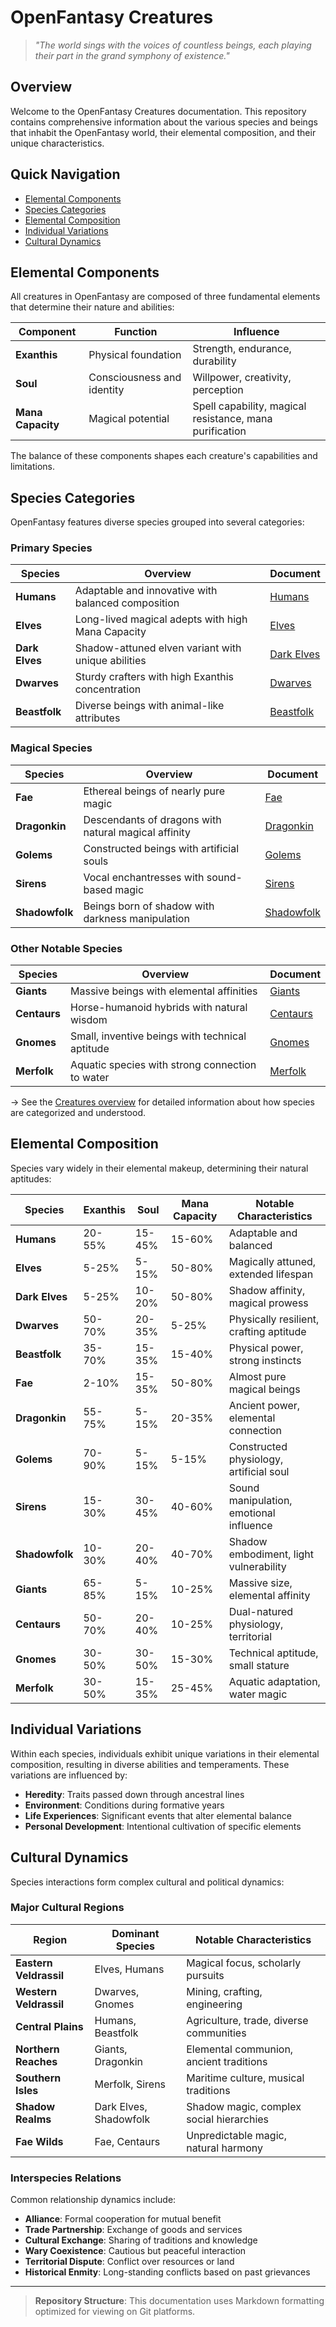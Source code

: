 # OpenFantasy Creatures

> *"The world sings with the voices of countless beings, each playing their part in the grand symphony of existence."*

## Overview

Welcome to the OpenFantasy Creatures documentation. This repository contains comprehensive information about the various species and beings that inhabit the OpenFantasy world, their elemental composition, and their unique characteristics.

## Quick Navigation

- [Elemental Components](#elemental-components)
- [Species Categories](#species-categories)
- [Elemental Composition](#elemental-composition)
- [Individual Variations](#individual-variations)
- [Cultural Dynamics](#cultural-dynamics)

## Elemental Components

All creatures in OpenFantasy are composed of three fundamental elements that determine their nature and abilities:

| Component | Function | Influence |
|-----------|----------|-----------|
| **Exanthis** | Physical foundation | Strength, endurance, durability |
| **Soul** | Consciousness and identity | Willpower, creativity, perception |
| **Mana Capacity** | Magical potential | Spell capability, magical resistance, mana purification |

The balance of these components shapes each creature's capabilities and limitations.

## Species Categories

OpenFantasy features diverse species grouped into several categories:

### Primary Species

| Species | Overview | Document |
|---------|----------|----------|
| **Humans** | Adaptable and innovative with balanced composition | [Humans](Human.md) |
| **Elves** | Long-lived magical adepts with high Mana Capacity | [Elves](Elves.md) |
| **Dark Elves** | Shadow-attuned elven variant with unique abilities | [Dark Elves](DarkElves.md) |
| **Dwarves** | Sturdy crafters with high Exanthis concentration | [Dwarves](Dwarves.md) |
| **Beastfolk** | Diverse beings with animal-like attributes | [Beastfolk](Beastfolk.md) |

### Magical Species

| Species | Overview | Document |
|---------|----------|----------|
| **Fae** | Ethereal beings of nearly pure magic | [Fae](Fae.md) |
| **Dragonkin** | Descendants of dragons with natural magical affinity | [Dragonkin](Dragonkin.md) |
| **Golems** | Constructed beings with artificial souls | [Golems](Golems.md) |
| **Sirens** | Vocal enchantresses with sound-based magic | [Sirens](Sirens.md) |
| **Shadowfolk** | Beings born of shadow with darkness manipulation | [Shadowfolk](Shadowfolk.md) |

### Other Notable Species

| Species | Overview | Document |
|---------|----------|----------|
| **Giants** | Massive beings with elemental affinities | [Giants](Giants.md) |
| **Centaurs** | Horse-humanoid hybrids with natural wisdom | [Centaurs](Centaurs.md) |
| **Gnomes** | Small, inventive beings with technical aptitude | [Gnomes](Gnomes.md) |
| **Merfolk** | Aquatic species with strong connection to water | [Merfolk](Merfolk.md) |

→ See the [Creatures overview](Creatures.md) for detailed information about how species are categorized and understood.

## Elemental Composition

Species vary widely in their elemental makeup, determining their natural aptitudes:

| Species | Exanthis | Soul | Mana Capacity | Notable Characteristics |
|---------|----------|------|---------------|-------------------------|
| **Humans** | 20-55% | 15-45% | 15-60% | Adaptable and balanced |
| **Elves** | 5-25% | 5-15% | 50-80% | Magically attuned, extended lifespan |
| **Dark Elves** | 5-25% | 10-20% | 50-80% | Shadow affinity, magical prowess |
| **Dwarves** | 50-70% | 20-35% | 5-25% | Physically resilient, crafting aptitude |
| **Beastfolk** | 35-70% | 15-35% | 15-40% | Physical power, strong instincts |
| **Fae** | 2-10% | 15-35% | 50-80% | Almost pure magical beings |
| **Dragonkin** | 55-75% | 5-15% | 20-35% | Ancient power, elemental connection |
| **Golems** | 70-90% | 5-15% | 5-15% | Constructed physiology, artificial soul |
| **Sirens** | 15-30% | 30-45% | 40-60% | Sound manipulation, emotional influence |
| **Shadowfolk** | 10-30% | 20-40% | 40-70% | Shadow embodiment, light vulnerability |
| **Giants** | 65-85% | 5-15% | 10-25% | Massive size, elemental affinity |
| **Centaurs** | 50-70% | 20-40% | 10-25% | Dual-natured physiology, territorial |
| **Gnomes** | 30-50% | 30-50% | 15-30% | Technical aptitude, small stature |
| **Merfolk** | 30-50% | 15-35% | 25-45% | Aquatic adaptation, water magic |

## Individual Variations

Within each species, individuals exhibit unique variations in their elemental composition, resulting in diverse abilities and temperaments. These variations are influenced by:

- **Heredity**: Traits passed down through ancestral lines
- **Environment**: Conditions during formative years
- **Life Experiences**: Significant events that alter elemental balance
- **Personal Development**: Intentional cultivation of specific elements

## Cultural Dynamics

Species interactions form complex cultural and political dynamics:

### Major Cultural Regions

| Region | Dominant Species | Notable Characteristics |
|--------|------------------|-------------------------|
| **Eastern Veldrassil** | Elves, Humans | Magical focus, scholarly pursuits |
| **Western Veldrassil** | Dwarves, Gnomes | Mining, crafting, engineering |
| **Central Plains** | Humans, Beastfolk | Agriculture, trade, diverse communities |
| **Northern Reaches** | Giants, Dragonkin | Elemental communion, ancient traditions |
| **Southern Isles** | Merfolk, Sirens | Maritime culture, musical traditions |
| **Shadow Realms** | Dark Elves, Shadowfolk | Shadow magic, complex social hierarchies |
| **Fae Wilds** | Fae, Centaurs | Unpredictable magic, natural harmony |

### Interspecies Relations

Common relationship dynamics include:

- **Alliance**: Formal cooperation for mutual benefit
- **Trade Partnership**: Exchange of goods and services
- **Cultural Exchange**: Sharing of traditions and knowledge
- **Wary Coexistence**: Cautious but peaceful interaction
- **Territorial Dispute**: Conflict over resources or land
- **Historical Enmity**: Long-standing conflicts based on past grievances

---

> **Repository Structure**: This documentation uses Markdown formatting optimized for viewing on Git platforms. 